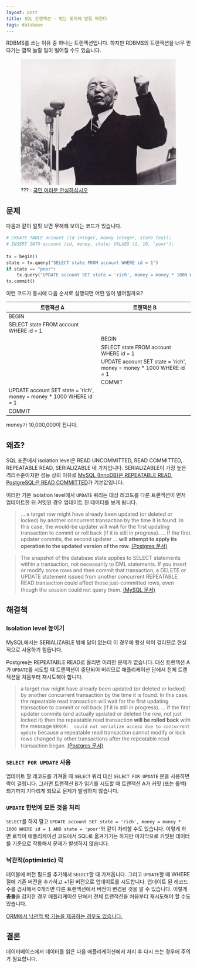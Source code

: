 ```yaml
---
layout: post
title: SQL 트랜잭션 - 믿는 도끼에 발등 찍힌다
tags: database
---
```


RDBMS를 쓰는 이유 중 하나는 트랜잭션입니다. 하지만 RDBMS의 트랜잭션을 너무 믿다가는 깜짝 놀랄 일이 벌어질 수도 있습니다.

<figure>
<img src="/public/img/lsm.jpg" alt="국민 여러분 안심하십시오">
<figcaption>??? : <a href="https://librewiki.net/wiki/%EC%9D%B4%EC%8A%B9%EB%A7%8C">국민 여러분 안심하십시오</a></figcaption>
</figure>

## 문제

다음과 같이 얼핏 보면 무해해 보이는 코드가 있습니다.

```py
# CREATE TABLE account (id integer, money integer, state text);
# INSERT INTO account (id, money, state) VALUES (1, 10, 'poor');

tx = begin()
state = tx.query("SELECT state FROM account WHERE id = 1")
if state == "poor":
    tx.query("UPDATE account SET state = 'rich', money = money * 1000 WHERE id = 1")
tx.commit()
```

이런 코드가 동시에 다음 순서로 실행되면 어떤 일이 벌어질까요?

| 트랜잭션 A | 트랜잭션 B |
| ------------------------- | ---------------------------|
| BEGIN | |
| SELECT state FROM account WHERE id = 1 | |
| | BEGIN |
| | SELECT state FROM account WHERE id = 1 |
| | UPDATE account SET state = 'rich', money = money * 1000 WHERE id = 1 |
| | COMMIT |
| UPDATE account SET state = 'rich', money = money * 1000 WHERE id = 1 | |
| COMMIT | |

money가 10,000,000이 됩니다.

## 왜죠?

SQL 표준에서 isolation level은 READ UNCOMMITTED, READ COMMITTED, REPEATABLE READ, SERIALIZABLE 네 가지입니다.
SERIALIZABLE이 가장 높은 격리수준이지만 성능 상의 이유로 [MySQL (InnoDB)은 REPEATABLE READ](https://dev.mysql.com/doc/refman/5.7/en/innodb-transaction-isolation-levels.html), [PostgreSQL은 READ COMMITTED](https://www.postgresql.org/docs/current/static/transaction-iso.html)가 기본값입니다.

이러한 기본 isolation level에서 `UPDATE` 쿼리는 대상 레코드를 다른 트랜잭션이 먼저 업데이트한 뒤 커밋된 경우 업데이트 된 데이터를 보게 됩니다.

> ... a target row might have already been updated (or deleted or locked) by another concurrent transaction by the time it is found. In this case, the would-be updater will wait for the first updating transaction to commit or roll back (if it is still in progress). ... If the first updater commits, the second updater ... **will attempt to apply its operation to the updated version of the row.** [(Postgres 문서)](https://www.postgresql.org/docs/current/static/transaction-iso.html#XACT-READ-COMMITTED)

> The snapshot of the database state applies to SELECT statements within a transaction, not necessarily to DML statements. If you insert or modify some rows and then commit that transaction, a DELETE or UPDATE statement issued from another concurrent REPEATABLE READ transaction could affect those just-committed rows, even though the session could not query them. [(MySQL 문서)](https://dev.mysql.com/doc/refman/5.7/en/innodb-consistent-read.html)

## 해결책

### Isolation level 높이기

MySQL에서는 SERIALIZABLE 밖에 답이 없는데 이 경우에 항상 락이 걸리므로 현실적으로 사용하기 힘듭니다.

Postgres는 REPEATABLE READ로 올리면 이러한 문제가 없습니다. 대신 트랜잭션 A가 `UPDATE`를 시도할 때 트랜잭션이 중단되어 버리므로 애플리케이션 단에서 전체 트랜잭션을 처음부터 재시도해야 합니다.

> a target row might have already been updated (or deleted or locked) by another concurrent transaction by the time it is found. In this case, the repeatable read transaction will wait for the first updating transaction to commit or roll back (if it is still in progress). ... if the first updater commits (and actually updated or deleted the row, not just locked it) then the repeatable read transaction **will be rolled back** with the message `ERROR:  could not serialize access due to concurrent update` because a repeatable read transaction cannot modify or lock rows changed by other transactions after the repeatable read transaction began. [(Postgres 문서)](https://www.postgresql.org/docs/current/static/transaction-iso.html#XACT-REPEATABLE-READ)

### `SELECT FOR UPDATE` 사용

업데이트 할 레코드를 가져올 때 `SELECT` 쿼리 대신 `SELECT FOR UPDATE` 문을 사용하면 락이 걸립니다.
그러면 트랜잭션 B가 읽기를 시도할 때 트랜잭션 A가 커밋 (또는 롤백)되기까지 기다리게 되므로 문제가 발생하지 않습니다.

### `UPDATE` 한번에 모든 것을 처리

`SELECT`를 하지 말고 `UPDATE account SET state = 'rich', money = money * 1000 WHERE id = 1 AND state = 'poor'`와 같이 처리할 수도 있습니다.
이렇게 하면 로직이 애플리케이션 코드에서 SQL로 옮겨가기는 하지만 마지막으로 커밋된 데이터를 기준으로 작동해서 문제가 발생하지 않습니다.

### 낙관적(optimistic) 락

테이블에 버전 필드를 추가해서 `SELECT`할 때 가져옵니다. 그리고 `UPDATE`할 때 WHERE 절에 기존 버전을 추가하고 +1된 버전으로 업데이트를 시도합니다. 업데이트 된 레코드 수를 검사해서 0개라면 다른 트랜잭션에서 버전이 변경된 것을 알 수 있습니다. 이렇게 **충돌**을 감지한 경우 애플리케이션 단에서 전체 트랜잭션을 처음부터 재시도해야 할 수도 있습니다.

[ORM에서 낙관적 락 기능을 제공하는 경우도 있습니다.](https://docs.jboss.org/hibernate/orm/4.0/devguide/en-US/html/ch05.html)

## 결론

데이터베이스에서 데이터를 읽은 다음 애플리케이션에서 처리 후 다시 쓰는 경우에 주의가 필요합니다.
